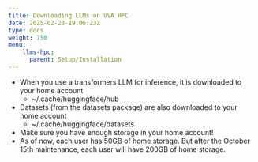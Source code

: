 ```yaml
---
title: Downloading LLMs on UVA HPC
date: 2025-02-23-19:06:23Z
type: docs 
weight: 750
menu: 
    llms-hpc:
      parent: Setup/Installation
---
```



* When you use a transformers LLM for inference, it is downloaded to your home account
  * ~/.cache/huggingface/hub
* Datasets (from the datasets package) are also downloaded to your home account
  * ~/.cache/huggingface/datasets
* Make sure you have enough storage in your home account!
* As of now, each user has 50GB of home storage.  But after the October 15th maintenance, each user will have 200GB of home storage.

